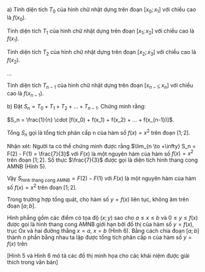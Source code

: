 a) Tính diện tích $T_0$ của hình chữ nhật dựng trên đoạn $[x_0 ; x_1]$ với chiều cao là $f(x_0)$.

Tính diện tích $T_1$ của hình chữ nhật dựng trên đoạn $[x_1 ; x_2]$ với chiều cao là $f(x_1)$.

Tính diện tích $T_2$ của hình chữ nhật dựng trên đoạn $[x_2 ; x_3]$ với chiều cao là $f(x_2)$.

...

Tính diện tích $T_{n-1}$ của hình chữ nhật dựng trên đoạn $[x_{n-1} ; x_n]$ với chiều cao là $f(x_{n-1})$.

b) Đặt $S_n = T_0 + T_1 + T_2 + ... + T_{n-1}$. Chứng minh rằng:

$S_n = \frac{1}{n} \cdot [f(x_0) + f(x_1) + f(x_2) + ... + f(x_{n-1})]$.

Tổng $S_n$ gọi là tổng tích phân cấp n của hàm số $f(x) = x^2$ trên đoạn $[1 ; 2]$.

Nhận xét: Người ta có thể chứng minh được rằng $\lim_{n \to +\infty} S_n = F(2) - F(1) = \frac{7}{3}$ với $F(x)$ là một nguyên hàm của hàm số $f(x) = x^2$ trên đoạn $[1 ; 2]$. Số thực $\frac{7}{3}$ được gọi là diện tích hình thang cong AMNB (Hình 5).

Vậy $S_{\text{hình thang cong AMNB}} = F(2) - F(1)$ với $F(x)$ là một nguyên hàm của hàm số $f(x) = x^2$ trên đoạn $[1 ; 2]$.

Trong trường hợp tổng quát, cho hàm số $y = f(x)$ liên tục, không âm trên đoạn $[a ; b]$.

Hình phẳng gồm các điểm có tọa độ $(x ; y)$ sao cho $a \leq x \leq b$ và $0 \leq y \leq f(x)$ được gọi là hình thang cong AMNB giới hạn bởi đồ thị của hàm số $y = f(x)$, trục Ox và hai đường thẳng $x = a$, $x = b$ (Hình 6). Bằng cách chia đoạn $[a ; b]$ thành $n$ phần bằng nhau ta lập được tổng tích phân cấp n của hàm số $y = f(x)$ trên

[Hình 5 và Hình 6 mô tả các đồ thị minh họa cho các khái niệm được giải thích trong văn bản]